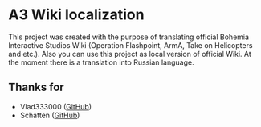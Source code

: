 # A3 Wiki localization

This project was created with the purpose of translating official Bohemia Interactive Studios Wiki (Operation Flashpoint, ArmA, Take on Helicopters and etc.). Also you can use this project as local version of official Wiki.
At the moment there is a translation into Russian language.

## Thanks for
* Vlad333000 ([GitHub](https://github.com/vlad333000))
* Schatten ([GitHub](@vits89))
